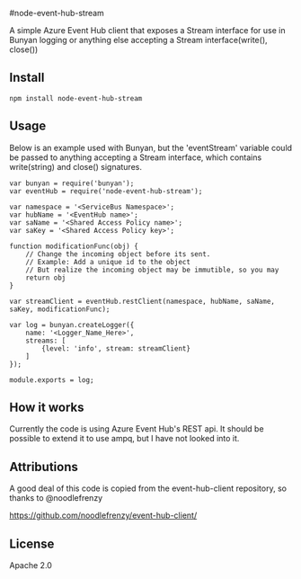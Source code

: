 #node-event-hub-stream

A simple Azure Event Hub client that exposes a Stream interface for use in Bunyan logging or anything else accepting a Stream interface(write(), close())

## Install

    npm install node-event-hub-stream

## Usage

Below is an example used with Bunyan, but the 'eventStream' variable could be passed to anything accepting a Stream interface, which contains write(string) and close() signatures.

    var bunyan = require('bunyan');
    var eventHub = require('node-event-hub-stream');

    var namespace = '<ServiceBus Namespace>';
    var hubName = '<EventHub name>';
    var saName = '<Shared Access Policy name>';
    var saKey = '<Shared Access Policy key>';

    function modificationFunc(obj) {
        // Change the incoming object before its sent.
        // Example: Add a unique id to the object
        // But realize the incoming object may be immutible, so you may
        return obj
    }

    var streamClient = eventHub.restClient(namespace, hubName, saName, saKey, modificationFunc);

    var log = bunyan.createLogger({
        name: '<Logger_Name_Here>',
        streams: [
            {level: 'info', stream: streamClient}
        ]
    });

    module.exports = log;
    
## How it works

Currently the code is using Azure Event Hub's REST api. It should be possible to extend it to use ampq, but I have not looked into it.

## Attributions

A good deal of this code is copied from the event-hub-client repository, so thanks to @noodlefrenzy

https://github.com/noodlefrenzy/event-hub-client/

## License

Apache 2.0
